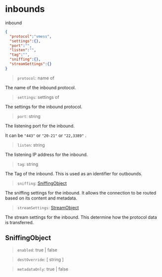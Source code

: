 # inbounds
inbound

```json
{
  "protocol":"vmess",
  "settings":{},
  "port":"",
  "listen":"",
  "tag":"",
  "sniffing":{},
  "streamSettings":{}
}
```

> `protocol`: name of <inbound>

The name of the inbound protocol.

> `settings`: settings of <inbound>

The settings for the inbound protocol.

> `port`: string

The listening port for the inbound.

It can be ``"443"`` or `"20-21"` or `"22,3389"` .

> `listen`: string

The listening IP address for the inbound.

> `tag`: string

The Tag of the inbound. This is used as an identifier for outbounds.

> `sniffing`: [SniffingObject](#SniffingObject)

The sniffing settings for the inbound. It allows the connection to be routed based on its content and metadata.

> `streamSettings`: [StreamObject](stream.md)

The stream settings for the inbound. This determine how the protocol data is transferred.

## SniffingObject

> `enabled`: true | false

> `destOverride`: [ string ]

> `metadataOnly`: true | false
